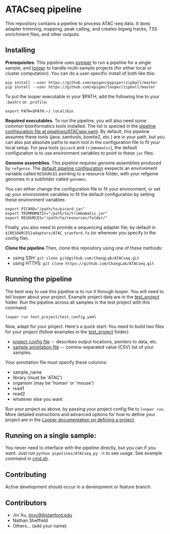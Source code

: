 # ATACseq pipeline

This repository contains a pipeline to process ATAC-seq data. It does adapter trimming, mapping, peak calling, and creates bigwig tracks, TSS enrichment files, and other outputs.

## Installing

**Prerequisites**. This pipeline uses [pypiper](https://github.com/epigen/pypiper) to run a pipeline for a single sample, and [looper](https://github.com/epigen/looper) to handle multi-sample projects (for either local or cluster computation). You can do a user-specific install of both like this:

```
pip install --user https://github.com/epigen/pypiper/zipball/master
pip install --user https://github.com/epigen/looper/zipball/master
```
To put the looper executable in your $PATH, add the following line to your `.bashrc` or `.profile`:

```
export PATH=$PATH:~/.local/bin
```

**Required executables**. To run the pipeline, you will also need some common bioinformatics tools installed. The list is specied in the [pipeline configuration file at pipelines/ATACseq.yaml](pipelines/ATACseq.yaml). By default, this pipeline assumes these tools (java, samtools, bowtie2, etc.) are in your path, but you can also put absolute paths to each tool in the configuration file to fit your local setup. For java tools (`picard` and `trimmomatic`), the default configuration is to use environment variables to point to these `jar` files.

**Genome assemblies**. This pipeline requires genome assemblies produced by `refgenie`. The [default pipeline configuration](pipelines/ATACseq.yaml) exepects an environment variable called `RESOURCES` pointing to a resource folder, with your refgenie genomes in a subfolder called `genomes`.

You can either change the configuration file to fit your environment, or set up your environment variables to fit the default configuration by setting these environment variables: 

```
export PICARD="/path/to/picard.jar"
export TRIMMOMATIC="/path/to/trimmomatic.jar"
export RESOURCES="/path/to/resources/folder/"
```

Finally, you also need to provide a sequencing adapter file; by default in `${RESOURCES}adapters/ATAC_stanford.fa` (or wherever you specify in the config file).


**Clone the pipeline**.Then, clone this repository using one of these methods:
- using SSH: `git clone git@github.com:ChangLab/ATACseq.git`
- using HTTPS: `git clone https://github.com/ChangLab/ATACseq.git`


## Running the pipeline

The best way to use this pipeline is to run it through looper. You will need to tell looper about your project. Example project data are in the [test_project](test_project) folder. Run the pipeline across all samples in the test project with this command:
```
looper run test_project/test_config.yaml
```

Now, adapt for your project. Here's a quick start: You need to build two files for your project (follow examples in the [test_project](test_project/) folder):

- [project config file](test_project/test_config.yaml) -- describes output locations, pointers to data, etc.
- [sample annotation file](test_project/test_annotation.csv) -- comma-separated value (CSV) list of your samples.

Your annotation file must specify these columns:
- sample_name
- library (must be 'ATAC')
- organism (may be 'human' or 'mouse')
- read1
- read2
- whatever else you want

Run your project as above, by passing your project config file to `looper run`. More detailed instructions and advanced options for how to define your project are in the [Looper documentation on defining a project](http://looper.readthedocs.io/en/latest/define-your-project.html).

## Running on a single sample:

You never need to interface with the pipeline directly, but you can if you want. Just run `python pipelines/ATACseq.py -h` to see usage. See example command in [cmd.sh](cmd.sh).

## Contributing

Active development should occur in a development or feature branch.

## Contributors

* Jin Xu, jinxu9@stanford.edu
* Nathan Sheffield
* Others... (add your name)
